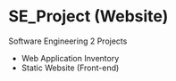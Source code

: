 # SE_Project (Website)
Software Engineering 2 Projects
 - Web Application Inventory
 - Static Website (Front-end)
